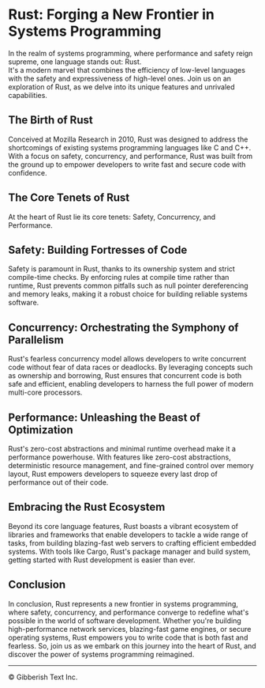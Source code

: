 # Rust: Forging a New Frontier in Systems Programming

In the realm of systems programming, where performance and safety reign supreme, one language stands out: Rust.  
It's a modern marvel that combines the efficiency of low-level languages with the safety and expressiveness of high-level ones. Join us on an exploration of Rust, as we delve into its unique features and unrivaled capabilities.

## The Birth of Rust

Conceived at Mozilla Research in 2010, Rust was designed to address the shortcomings of existing systems programming languages like C and C++. With a focus on safety, concurrency, and performance, Rust was built from the ground up to empower developers to write fast and secure code with confidence.

## The Core Tenets of Rust

At the heart of Rust lie its core tenets: Safety, Concurrency, and Performance.

## Safety: Building Fortresses of Code

Safety is paramount in Rust, thanks to its ownership system and strict compile-time checks. By enforcing rules at compile time rather than runtime, Rust prevents common pitfalls such as null pointer dereferencing and memory leaks, making it a robust choice for building reliable systems software.

## Concurrency: Orchestrating the Symphony of Parallelism

Rust's fearless concurrency model allows developers to write concurrent code without fear of data races or deadlocks. By leveraging concepts such as ownership and borrowing, Rust ensures that concurrent code is both safe and efficient, enabling developers to harness the full power of modern multi-core processors.

## Performance: Unleashing the Beast of Optimization

Rust's zero-cost abstractions and minimal runtime overhead make it a performance powerhouse. With features like zero-cost abstractions, deterministic resource management, and fine-grained control over memory layout, Rust empowers developers to squeeze every last drop of performance out of their code.

## Embracing the Rust Ecosystem

Beyond its core language features, Rust boasts a vibrant ecosystem of libraries and frameworks that enable developers to tackle a wide range of tasks, from building blazing-fast web servers to crafting efficient embedded systems. With tools like Cargo, Rust's package manager and build system, getting started with Rust development is easier than ever.

## Conclusion

In conclusion, Rust represents a new frontier in systems programming, where safety, concurrency, and performance converge to redefine what's possible in the world of software development. Whether you're building high-performance network services, blazing-fast game engines, or secure operating systems, Rust empowers you to write code that is both fast and fearless. So, join us as we embark on this journey into the heart of Rust, and discover the power of systems programming reimagined.

---

© Gibberish Text Inc.
